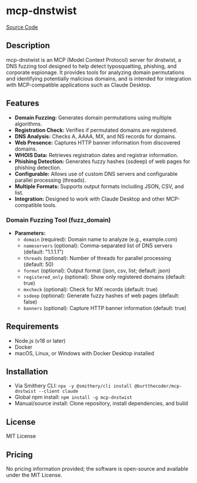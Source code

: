 # mcp-dnstwist

[Source Code](https://github.com/BurtTheCoder/mcp-dnstwist)

## Description
mcp-dnstwist is an MCP (Model Context Protocol) server for dnstwist, a DNS fuzzing tool designed to help detect typosquatting, phishing, and corporate espionage. It provides tools for analyzing domain permutations and identifying potentially malicious domains, and is intended for integration with MCP-compatible applications such as Claude Desktop.

## Features
- **Domain Fuzzing:** Generates domain permutations using multiple algorithms.
- **Registration Check:** Verifies if permutated domains are registered.
- **DNS Analysis:** Checks A, AAAA, MX, and NS records for domains.
- **Web Presence:** Captures HTTP banner information from discovered domains.
- **WHOIS Data:** Retrieves registration dates and registrar information.
- **Phishing Detection:** Generates fuzzy hashes (ssdeep) of web pages for phishing detection.
- **Configurable:** Allows use of custom DNS servers and configurable parallel processing (threads).
- **Multiple Formats:** Supports output formats including JSON, CSV, and list.
- **Integration:** Designed to work with Claude Desktop and other MCP-compatible tools.

### Domain Fuzzing Tool (fuzz_domain)
- **Parameters:**
  - `domain` (required): Domain name to analyze (e.g., example.com)
  - `nameservers` (optional): Comma-separated list of DNS servers (default: "1.1.1.1")
  - `threads` (optional): Number of threads for parallel processing (default: 50)
  - `format` (optional): Output format (json, csv, list; default: json)
  - `registered_only` (optional): Show only registered domains (default: true)
  - `mxcheck` (optional): Check for MX records (default: true)
  - `ssdeep` (optional): Generate fuzzy hashes of web pages (default: false)
  - `banners` (optional): Capture HTTP banner information (default: true)

## Requirements
- Node.js (v18 or later)
- Docker
- macOS, Linux, or Windows with Docker Desktop installed

## Installation
- Via Smithery CLI: `npx -y @smithery/cli install @burtthecoder/mcp-dnstwist --client claude`
- Global npm install: `npm install -g mcp-dnstwist`
- Manual/source install: Clone repository, install dependencies, and build

## License
MIT License

## Pricing
No pricing information provided; the software is open-source and available under the MIT License.